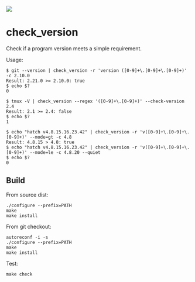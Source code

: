 ![](https://github.com/akselsjogren/check_version/workflows/Build/badge.svg)

# check_version
Check if a program version meets a simple requirement.

Usage:
```console
$ git --version | check_version -r 'version ([0-9]+\.[0-9]+\.[0-9]+)' -c 2.10.0
Result: 2.21.0 >= 2.10.0: true
$ echo $?
0

$ tmux -V | check_version --regex '([0-9]+\.[0-9]+)' --check-version 2.4
Result: 2.1 >= 2.4: false
$ echo $?
1

$ echo "hatch v4.8.15.16.23.42" | check_version -r 'v([0-9]+\.[0-9]+\.[0-9]+)' --mode=gt -c 4.8
Result: 4.8.15 > 4.8: true
$ echo "hatch v4.8.15.16.23.42" | check_version -r 'v([0-9]+\.[0-9]+\.[0-9]+)' --mode=le -c 4.8.20 --quiet
$ echo $?
0
```


## Build
From source dist:
```console
./configure --prefix=PATH
make
make install
```

From git checkout:
```console
autoreconf -i -s
./configure --prefix=PATH
make
make install
```

Test:
```console
make check
```
